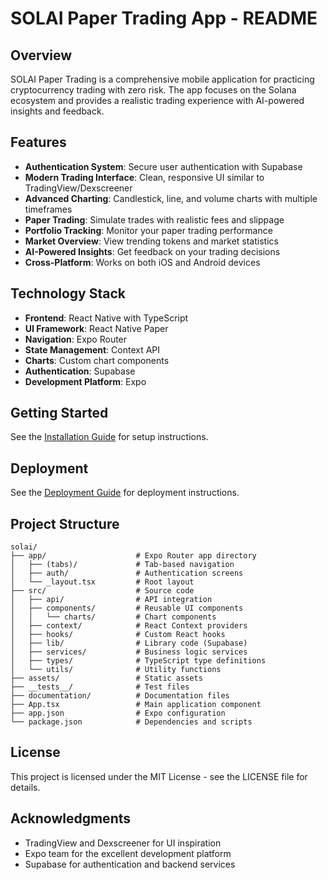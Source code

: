 # SOLAI Paper Trading App - README

## Overview

SOLAI Paper Trading is a comprehensive mobile application for practicing cryptocurrency trading with zero risk. The app focuses on the Solana ecosystem and provides a realistic trading experience with AI-powered insights and feedback.

## Features

- **Authentication System**: Secure user authentication with Supabase
- **Modern Trading Interface**: Clean, responsive UI similar to TradingView/Dexscreener
- **Advanced Charting**: Candlestick, line, and volume charts with multiple timeframes
- **Paper Trading**: Simulate trades with realistic fees and slippage
- **Portfolio Tracking**: Monitor your paper trading performance
- **Market Overview**: View trending tokens and market statistics
- **AI-Powered Insights**: Get feedback on your trading decisions
- **Cross-Platform**: Works on both iOS and Android devices

## Technology Stack

- **Frontend**: React Native with TypeScript
- **UI Framework**: React Native Paper
- **Navigation**: Expo Router
- **State Management**: Context API
- **Charts**: Custom chart components
- **Authentication**: Supabase
- **Development Platform**: Expo

## Getting Started

See the [Installation Guide](./installation_guide.md) for setup instructions.

## Deployment

See the [Deployment Guide](./deployment_guide.md) for deployment instructions.

## Project Structure

```
solai/
├── app/                    # Expo Router app directory
│   ├── (tabs)/             # Tab-based navigation
│   ├── auth/               # Authentication screens
│   └── _layout.tsx         # Root layout
├── src/                    # Source code
│   ├── api/                # API integration
│   ├── components/         # Reusable UI components
│   │   └── charts/         # Chart components
│   ├── context/            # React Context providers
│   ├── hooks/              # Custom React hooks
│   ├── lib/                # Library code (Supabase)
│   ├── services/           # Business logic services
│   ├── types/              # TypeScript type definitions
│   └── utils/              # Utility functions
├── assets/                 # Static assets
├── __tests__/              # Test files
├── documentation/          # Documentation files
├── App.tsx                 # Main application component
├── app.json                # Expo configuration
└── package.json            # Dependencies and scripts
```

## License

This project is licensed under the MIT License - see the LICENSE file for details.

## Acknowledgments

- TradingView and Dexscreener for UI inspiration
- Expo team for the excellent development platform
- Supabase for authentication and backend services

